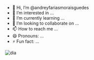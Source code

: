 - 👋 Hi, I’m @andreyfariasmoraisguedes
- 👀 I’m interested in ...
- 🌱 I’m currently learning ...
- 💞️ I’m looking to collaborate on ...
- 📫 How to reach me ...
- 😄 Pronouns: ...
- ⚡ Fun fact: ...

<!---
andreyfariasmoraisguedes/andreyfariasmoraisguedes is a ✨ special ✨ repository because its `README.md` (this file) appears on your GitHub profile.
You can click the Preview link to take a look at your changes.
--->
![dia](https://giphy.com/gifs/family-guy-funny-hurricane-MGwgbTlvnENd6)
